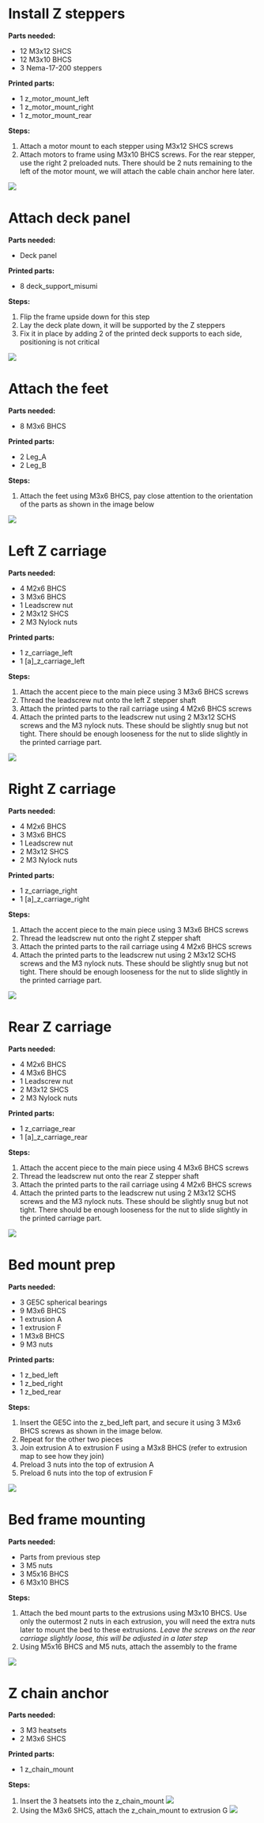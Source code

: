 # Install Z steppers

**Parts needed:**
* 12 M3x12 SHCS 
* 12 M3x10 BHCS
* 3 Nema-17-200 steppers
  
**Printed parts:**
* 1 z_motor_mount_left
* 1 z_motor_mount_right
* 1 z_motor_mount_rear

**Steps:**

1. Attach a motor mount to each stepper using M3x12 SHCS screws
2. Attach motors to frame using M3x10 BHCS screws. For the rear stepper, use the right 2 preloaded nuts. There should be 2 nuts remaining to the left of the motor mount, we will attach the cable chain anchor here later.

![](images/z_steppers_added.png)


# Attach deck panel

**Parts needed:**
* Deck panel 
  
**Printed parts:**
* 8 deck_support_misumi

**Steps:**
1. Flip the frame upside down for this step
2. Lay the deck plate down, it will be supported by the Z steppers
3. Fix it in place by adding 2 of the printed deck supports to each side, positioning is not critical

![](images/deck_plate_added_bottom_view.png)



# Attach the feet

**Parts needed:**
* 8 M3x6 BHCS

**Printed parts:**
* 2 Leg_A
* 2 Leg_B

**Steps:**
1. Attach the feet using M3x6 BHCS, pay close attention to the orientation of the parts as shown in the image below

![](images/feet_attached.png)




# Left Z carriage

**Parts needed:**
* 4 M2x6 BHCS
* 3 M3x6 BHCS
* 1 Leadscrew nut
* 2 M3x12 SHCS
* 2 M3 Nylock nuts 
  
**Printed parts:**
* 1 z_carriage_left
* 1 [a]_z_carriage_left

**Steps:**
1. Attach the accent piece to the main piece using 3 M3x6 BHCS screws
2. Thread the leadscrew nut onto the left Z stepper shaft
3. Attach the printed parts to the rail carriage using 4 M2x6 BHCS screws
4. Attach the printed parts to the leadscrew nut using 2 M3x12 SCHS screws and the M3 nylock nuts. These should be slightly snug but not tight. There should be enough looseness for the nut to slide slightly in the printed carriage part.

![](images/left_z_carriage.png)


# Right Z carriage

**Parts needed:**
* 4 M2x6 BHCS
* 3 M3x6 BHCS
* 1 Leadscrew nut
* 2 M3x12 SHCS
* 2 M3 Nylock nuts 
  
**Printed parts:**
* 1 z_carriage_right
* 1 [a]_z_carriage_right

**Steps:**
1. Attach the accent piece to the main piece using 3 M3x6 BHCS screws
2. Thread the leadscrew nut onto the right Z stepper shaft
3. Attach the printed parts to the rail carriage using 4 M2x6 BHCS screws
4. Attach the printed parts to the leadscrew nut using 2 M3x12 SCHS screws and the M3 nylock nuts. These should be slightly snug but not tight. There should be enough looseness for the nut to slide slightly in the printed carriage part.

![](images/z_carriage_right.png)



# Rear Z carriage 

**Parts needed:**
* 4 M2x6 BHCS
* 4 M3x6 BHCS
* 1 Leadscrew nut
* 2 M3x12 SHCS
* 2 M3 Nylock nuts 
  


**Printed parts:**
* 1 z_carriage_rear
* 1 [a]_z_carriage_rear


**Steps:**
1. Attach the accent piece to the main piece using 4 M3x6 BHCS screws
2. Thread the leadscrew nut onto the rear Z stepper shaft
3. Attach the printed parts to the rail carriage using 4 M2x6 BHCS screws
4. Attach the printed parts to the leadscrew nut using 2 M3x12 SCHS screws and the M3 nylock nuts. These should be slightly snug but not tight. There should be enough looseness for the nut to slide slightly in the printed carriage part.

![](images/z_carriage_rear.png)



# Bed mount prep

**Parts needed:**
* 3 GE5C spherical bearings
* 9 M3x6 BHCS
* 1 extrusion A
* 1 extrusion F
* 1 M3x8 BHCS
* 9 M3 nuts

**Printed parts:**
* 1 z_bed_left
* 1 z_bed_right
* 1 z_bed_rear


**Steps:**
1. Insert the GE5C into the z_bed_left part, and secure it using 3 M3x6 BHCS screws as shown in the image below.
2. Repeat for the other two pieces 
3. Join extrusion A to extrusion F using a M3x8 BHCS (refer to extrusion map to see how they join)
4. Preload 3 nuts into the top of extrusion A 
5. Preload 6 nuts into the top of extrusion F

![](images/left_z_bed_ge5c.png)


# Bed frame mounting

**Parts needed:**
* Parts from previous step
* 3 M5 nuts
* 3 M5x16 BHCS
* 6 M3x10 BHCS

**Steps:**
1. Attach the bed mount parts to the extrusions using M3x10 BHCS. Use only the outermost 2 nuts in each extrusion, you will need the extra nuts later to mount the bed to these extrusions. *Leave the screws on the rear carriage slightly loose, this will be adjusted in a later step*
2. Using M5x16 BHCS and M5 nuts, attach the assembly to the frame

![](images/bed_frame_mounted.png)

# Z chain anchor

**Parts needed:**
* 3 M3 heatsets
* 2 M3x6 SHCS

**Printed parts:**
* 1 z_chain_mount
  
**Steps:**
1. Insert the 3 heatsets into the z_chain_mount ![](images/z_chain_anchor_heatsets.png)
2. Using the M3x6 SHCS, attach the z_chain_mount to extrusion G ![](images/z_chain_anchor_attached.png)

